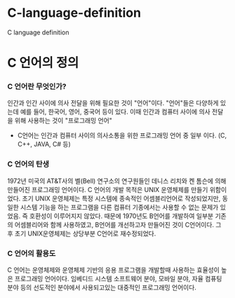 # C-language-definition
C language definition

# C 언어의 정의
### C 언어란 무엇인가?
인간과 인간 사이에 의사 전달을 위해 필요한 것이 "언어"이다.
"언어"들은 다양하게 있는데 예를 들어, 한국어, 영어, 중국어 등이 있다.
이때 인간과 컴퓨터 사이에 의사 전달을 위해 사용하는 것이 "프로그래밍 언어"
- C언어는 인간과 컴퓨터 사이의 의사소통을 위한 프로그래밍 언어 중 일부 이다.
(C, C++, JAVA, C# 등)

### C 언어의 탄생
1972년 미국의 AT&T사의 벨(Bell) 연구소의 연구원들인 데니스 리치와 켄 톰슨에 의해 만들어진 프로그래밍 언어이다.
C 언어의 개발 목적은 UNIX 운영체제를 만들기 위함이었다.
초기 UNIX 운영체제는 특정 시스템에 종속적인 어셈블리언어로 작성되었지만, 동일한 시스템 기능을 하는 프로그램을 다른 컴퓨터 기종에서는 사용할 수 없는 문제가 있었음.
즉 호환성이 이루어지지 않았다.
때문에 1970년도 B언어를 개발하여 일부분 기존의 어셈블리어와 함께 사용하였고, B언어를 개선하고자 만들어진 것이 C언어이다.
그 후 초기 UNIX운영체제는 상당부분 C언어로 재수정되었다.

### C 언어의 활용도
C 언어는 운영체제와 운영체제 기반의 응용 프로그램을 개발할때 사용하는 효율성이 높은 프로그래밍 언어이다.
임베디드 시스템 소프트웨어 분야, 모바일 분야, 자율 컴퓨팅 분야 등의 선도적인 분야에서 사용되고있는 대중적인 프로그래밍 언어이다.

